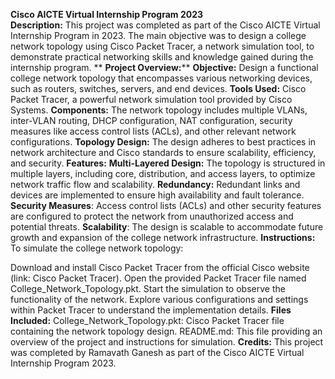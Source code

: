 **Cisco AICTE Virtual Internship Program 2023**</br>
**Description:**
This project was completed as part of the Cisco AICTE Virtual Internship Program in 2023. The main objective was to design a college network topology using Cisco Packet Tracer, a network simulation tool, to demonstrate practical networking skills and knowledge gained during the internship program.
**
**Project Overview:****
**Objective:** Design a functional college network topology that encompasses various networking devices, such as routers, switches, servers, and end devices.
**Tools Used:** Cisco Packet Tracer, a powerful network simulation tool provided by Cisco Systems.
**Components:** The network topology includes multiple VLANs, inter-VLAN routing, DHCP configuration, NAT configuration, security measures like access control lists (ACLs), and other relevant network configurations.
**Topology Design:** The design adheres to best practices in network architecture and Cisco standards to ensure scalability, efficiency, and security.
**Features:**
**Multi-Layered Design:** The topology is structured in multiple layers, including core, distribution, and access layers, to optimize network traffic flow and scalability.
**Redundancy:** Redundant links and devices are implemented to ensure high availability and fault tolerance.
**Security Measures**: Access control lists (ACLs) and other security features are configured to protect the network from unauthorized access and potential threats.
**Scalability**: The design is scalable to accommodate future growth and expansion of the college network infrastructure.
**Instructions:**
To simulate the college network topology:

Download and install Cisco Packet Tracer from the official Cisco website (link: Cisco Packet Tracer).
Open the provided Packet Tracer file named College_Network_Topology.pkt.
Start the simulation to observe the functionality of the network.
Explore various configurations and settings within Packet Tracer to understand the implementation details.
**Files Included:**
College_Network_Topology.pkt: Cisco Packet Tracer file containing the network topology design.
README.md: This file providing an overview of the project and instructions for simulation.
**Credits:**
This project was completed by Ramavath Ganesh as part of the Cisco AICTE Virtual Internship Program 2023.
